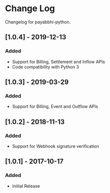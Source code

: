 # Change Log

Changelog for payabbhi-python.

## [1.0.4] - 2019-12-13
### Added
- Support for Billing, Settlement and Inflow APIs
- Code compatibility with Python 3

## [1.0.3] - 2019-03-29
### Added
- Support for Billing, Event and Outflow APIs

## [1.0.2] - 2018-11-13
### Added
- Support for Webhook signature verification

## [1.0.1] - 2017-10-17
### Added
- Initial Release
